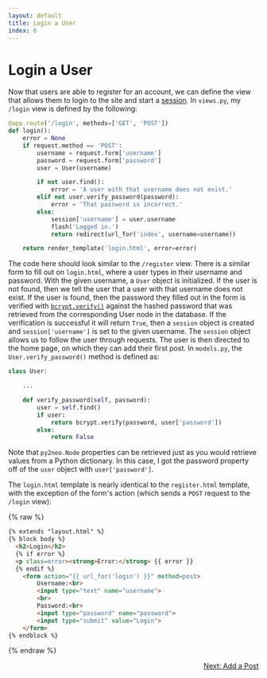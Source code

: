 ```yaml
---
layout: default
title: Login a User
index: 6
---
```


# Login a User

Now that users are able to register for an account, we can define the view that allows them to login to the site and start a [session](http://flask.pocoo.org/docs/0.10/quickstart/#sessions). In `views.py`, my `/login` view is defined by the following:

```python
@app.route('/login', methods=['GET', 'POST'])
def login():
    error = None
    if request.method == 'POST':
        username = request.form['username']
        password = request.form['password']
        user = User(username)

        if not user.find():
            error = 'A user with that username does not exist.'
        elif not user.verify_password(password):
            error = 'That password is incorrect.'
        else:
            session['username'] = user.username
            flash('Logged in.')
            return redirect(url_for('index', username=username))

    return render_template('login.html', error=error)
```

The code here should look similar to the `/register` view. There is a similar form to fill out on `login.html`, where a user types in their username and password. With the given username, a `User` object is initialized. If the user is not found, then we tell the user that a user with that username does not exist. If the user is found, then the password they filled out in the form is verified with [`bcrypt.verify()`](https://pythonhosted.org/passlib/lib/passlib.hash.bcrypt.html) against the hashed password that was retrieved from the corresponding User node in the database. If the verification is successful it will return `True`, then a `session` object is created and `session['username']` is set to the given username. The `session` object allows us to follow the user through requests. The user is then directed to the home page, on which they can add their first post. In `models.py`, the `User.verify_password()` method is defined as:

```python
class User:

    ...

    def verify_password(self, password):
        user = self.find()
        if user:
            return bcrypt.verify(password, user['password'])
        else:
            return False
```

Note that `py2neo.Node` properties can be retrieved just as you would retrieve values from a Python dictionary. In this case, I got the password property off of the `user` object with `user['password']`.

The `login.html` template is nearly identical to the `register.html` template, with the exception of the form's action (which sends a `POST` request to the `/login` view):

{% raw %}
```html
{% extends "layout.html" %}
{% block body %}
  <h2>Login</h2>
  {% if error %}
  <p class=error><strong>Error:</strong> {{ error }}
  {% endif %}
	<form action="{{ url_for('login') }}" method=post>
		Username:<br>
		<input type="text" name="username">
		<br>
		Password:<br>
		<input type="password" name="password">
		<input type="submit" value="Login">
	</form>
{% endblock %}
```
{% endraw %}

<p align="right"><a href="{{ site.baseurl }}/pages/add-a-post.html">Next: Add a Post</a></p>